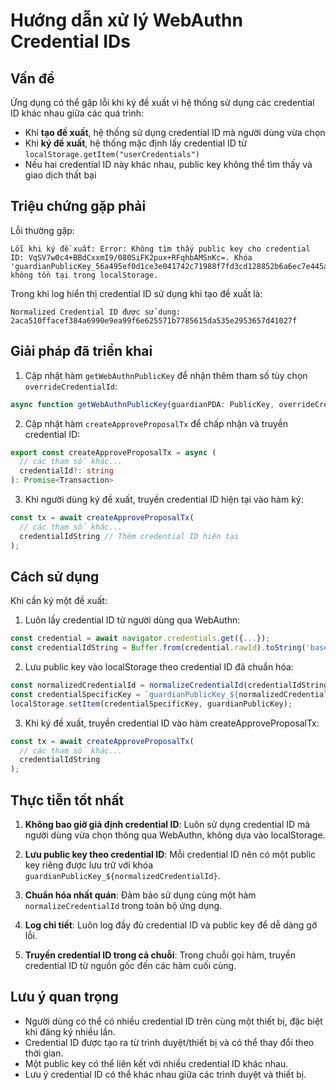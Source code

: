 # Hướng dẫn xử lý WebAuthn Credential IDs

## Vấn đề

Ứng dụng có thể gặp lỗi khi ký đề xuất vì hệ thống sử dụng các credential ID khác nhau giữa các quá trình:
- Khi **tạo đề xuất**, hệ thống sử dụng credential ID mà người dùng vừa chọn
- Khi **ký đề xuất**, hệ thống mặc định lấy credential ID từ `localStorage.getItem("userCredentials")`
- Nếu hai credential ID này khác nhau, public key không thể tìm thấy và giao dịch thất bại

## Triệu chứng gặp phải

Lỗi thường gặp:
```
Lỗi khi ký đề xuất: Error: Không tìm thấy public key cho credential ID: VqSV7w0c4+BBdCxxmI9/080SiFK2pux+RFqhbAMSnKc=. Khóa 'guardianPublicKey_56a495ef0d1ce3e041742c71988f7fd3cd128852b6a6ec7e445aa16c03129ca7' không tồn tại trong localStorage.
```

Trong khi log hiển thị credential ID sử dụng khi tạo đề xuất là:
```
Normalized Credential ID được sử dụng: 2aca510ffacef384a6990e9ea99f6e625571b7785615da535e2953657d41027f
```

## Giải pháp đã triển khai

1. Cập nhật hàm `getWebAuthnPublicKey` để nhận thêm tham số tùy chọn `overrideCredentialId`:
```typescript
async function getWebAuthnPublicKey(guardianPDA: PublicKey, overrideCredentialId?: string): Promise<Buffer>
```

2. Cập nhật hàm `createApproveProposalTx` để chấp nhận và truyền credential ID:
```typescript
export const createApproveProposalTx = async (
  // các tham số khác...
  credentialId?: string
): Promise<Transaction>
```

3. Khi người dùng ký đề xuất, truyền credential ID hiện tại vào hàm ký:
```typescript
const tx = await createApproveProposalTx(
  // các tham số khác...
  credentialIdString // Thêm credential ID hiện tại
);
```

## Cách sử dụng

Khi cần ký một đề xuất:

1. Luôn lấy credential ID từ người dùng qua WebAuthn:
```typescript
const credential = await navigator.credentials.get({...});
const credentialIdString = Buffer.from(credential.rawId).toString('base64');
```

2. Lưu public key vào localStorage theo credential ID đã chuẩn hóa:
```typescript
const normalizedCredentialId = normalizeCredentialId(credentialIdString);
const credentialSpecificKey = `guardianPublicKey_${normalizedCredentialId}`;
localStorage.setItem(credentialSpecificKey, guardianPublicKey);
```

3. Khi ký đề xuất, truyền credential ID vào hàm createApproveProposalTx:
```typescript
const tx = await createApproveProposalTx(
  // các tham số khác...
  credentialIdString
);
```

## Thực tiễn tốt nhất

1. **Không bao giờ giả định credential ID**: Luôn sử dụng credential ID mà người dùng vừa chọn thông qua WebAuthn, không dựa vào localStorage.

2. **Lưu public key theo credential ID**: Mỗi credential ID nên có một public key riêng được lưu trữ với khóa `guardianPublicKey_${normalizedCredentialId}`.

3. **Chuẩn hóa nhất quán**: Đảm bảo sử dụng cùng một hàm `normalizeCredentialId` trong toàn bộ ứng dụng.

4. **Log chi tiết**: Luôn log đầy đủ credential ID và public key để dễ dàng gỡ lỗi.

5. **Truyền credential ID trong cả chuỗi**: Trong chuỗi gọi hàm, truyền credential ID từ nguồn gốc đến các hàm cuối cùng.

## Lưu ý quan trọng

- Người dùng có thể có nhiều credential ID trên cùng một thiết bị, đặc biệt khi đăng ký nhiều lần.
- Credential ID được tạo ra từ trình duyệt/thiết bị và có thể thay đổi theo thời gian.
- Một public key có thể liên kết với nhiều credential ID khác nhau.
- Lưu ý credential ID có thể khác nhau giữa các trình duyệt và thiết bị. 